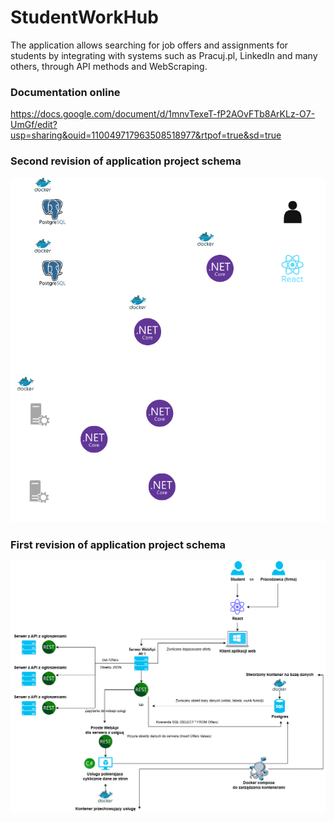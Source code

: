 # StudentWorkHub
The application allows searching for job offers and assignments for students by integrating with systems such as Pracuj.pl, LinkedIn and many others, through API methods and WebScraping.

### Documentation online ###
https://docs.google.com/document/d/1mnvTexeT-fP2AOvFTb8ArKLz-O7-UmGf/edit?usp=sharing&ouid=110049717963508518977&rtpof=true&sd=true

### Second revision of application project schema ###
![App schema v2](diagrams/images/app_schema_v2.png)

### First revision of application project schema ###
![App schema](diagrams/images/StrukturaAplikacjiTech.png)
